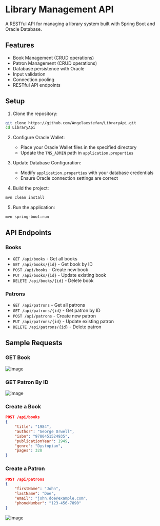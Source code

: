# Library Management API

A RESTful API for managing a library system built with Spring Boot and Oracle Database.

## Features

* Book Management (CRUD operations)
* Patron Management (CRUD operations)
* Database persistence with Oracle
* Input validation
* Connection pooling
* RESTful API endpoints

## Setup

1. Clone the repository:
```bash
git clone https://github.com/Angelaestefan/LibraryApi.git
cd LibraryApi
```

2. Configure Oracle Wallet:
   * Place your Oracle Wallet files in the specified directory
   * Update the `TNS_ADMIN` path in `application.properties`

3. Update Database Configuration:
   * Modify `application.properties` with your database credentials
   * Ensure Oracle connection settings are correct

4. Build the project:
```bash
mvn clean install
```

5. Run the application:
```bash
mvn spring-boot:run
```

## API Endpoints

### Books

* `GET /api/books` - Get all books
* `GET /api/books/{id}` - Get book by ID
* `POST /api/books` - Create new book
* `PUT /api/books/{id}` - Update existing book
* `DELETE /api/books/{id}` - Delete book

### Patrons

* `GET /api/patrons` - Get all patrons
* `GET /api/patrons/{id}` - Get patron by ID
* `POST /api/patrons` - Create new patron
* `PUT /api/patrons/{id}` - Update existing patron
* `DELETE /api/patrons/{id}` - Delete patron

## Sample Requests

### GET Book
![image](https://github.com/user-attachments/assets/4ffd206d-1235-4bc0-81c9-55247c1cecc0)

### GET Patron By ID
![image](https://github.com/user-attachments/assets/ee8a5a5f-2848-4454-b566-0ba0f3c0a44d)

### Create a Book
```json
POST /api/books
{
    "title": "1984",
    "author": "George Orwell",
    "isbn": "9780451524935",
    "publicationYear": 1949,
    "genre": "Dystopian",
    "pages": 328
}
```

### Create a Patron
```json
POST /api/patrons
{
    "firstName": "John",
    "lastName": "Doe",
    "email": "john.doe@example.com",
    "phoneNumber": "123-456-7890"
}
```
![image](https://github.com/user-attachments/assets/fe6c67a1-d06d-44dd-b130-8b4e7398dcb7)

